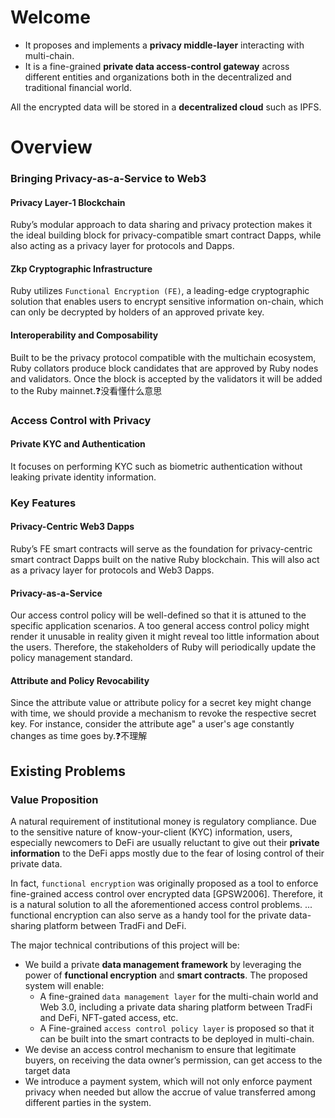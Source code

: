 # Welcome
- It proposes and implements a **privacy middle-layer** interacting with multi-chain.
- It is a fine-grained **private data access-control gateway** across different entities and organizations both in the decentralized and traditional financial world.

All the encrypted data will be stored in a **decentralized cloud** such as IPFS.

# Overview
### Bringing Privacy-as-a-Service to Web3
#### Privacy Layer-1 Blockchain
Ruby’s modular approach to data sharing and privacy protection makes it the ideal building block for privacy-compatible smart contract Dapps, while also acting as a privacy layer for protocols and Dapps.

#### Zkp Cryptographic Infrastructure
Ruby utilizes `Functional Encryption (FE)`, a leading-edge cryptographic solution that enables users to encrypt sensitive information on-chain, which can only be decrypted by holders of an approved private key.

#### Interoperability and Composability
Built to be the privacy protocol compatible with the multichain ecosystem, Ruby collators produce block candidates that are approved by Ruby nodes and validators. Once the block is accepted by the validators it will be added to the Ruby mainnet.❓没看懂什么意思

### Access Control with Privacy
#### Private KYC and Authentication
It focuses on performing KYC such as biometric authentication without leaking private identity information.

### Key Features
#### Privacy-Centric Web3 Dapps
Ruby’s FE smart contracts will serve as the foundation for privacy-centric smart contract Dapps built on the native Ruby blockchain. This will also act as a privacy layer for protocols and Web3 Dapps.

#### Privacy-as-a-Service
Our access control policy will be well-defined so that it is attuned to the specific application scenarios. A too general access control policy might render it unusable in reality given it might reveal too little information about the users. Therefore, the stakeholders of Ruby will periodically update the policy management standard.

#### Attribute and Policy Revocability
Since the attribute value or attribute policy for a secret key might change with time, we should provide a mechanism to revoke the respective secret key. For instance, consider the attribute age" a user's age constantly changes as time goes by.❓不理解

## Existing Problems
### Value Proposition
A natural requirement of institutional money is regulatory compliance. Due to the sensitive nature of know-your-client (KYC) information, users, especially newcomers to DeFi are usually reluctant to give out their **private information** to the DeFi apps mostly due to the fear of losing control of their private data.

In fact, `functional encryption` was originally proposed as a tool to enforce fine-grained access control over encrypted data [GPSW2006]. Therefore, it is a natural solution to all the aforementioned access control problems. ... functional encryption can also serve as a handy tool for the private data-sharing platform between TradFi and DeFi.

The major technical contributions of this project will be:
- We build a private **data management framework** by leveraging the power of **functional encryption** and **smart contracts**. The proposed system will enable:
  - A fine-grained `data management layer` for the multi-chain world and Web 3.0, including a private data sharing platform between TradFi and DeFi, NFT-gated access, etc.
  - A Fine-grained `access control policy layer` is proposed so that it can be built into the smart contracts to be deployed in multi-chain.
- We devise an access control mechanism to ensure that legitimate buyers, on receiving the data owner’s permission, can get access to the target data
- We introduce a payment system, which will not only enforce payment privacy when needed but allow the accrue of value transferred among different parties in the system.
